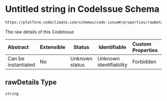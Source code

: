 # Untitled string in CodeIssue Schema

```txt
https://platform.codeclimate.com/schemas/code-issue#/properties/rawDetails
```

The raw details of this CodeIssue


| Abstract            | Extensible | Status         | Identifiable            | Custom Properties | Additional Properties | Access Restrictions | Defined In                                                                            |
| :------------------ | ---------- | -------------- | ----------------------- | :---------------- | --------------------- | ------------------- | ------------------------------------------------------------------------------------- |
| Can be instantiated | No         | Unknown status | Unknown identifiability | Forbidden         | Allowed               | none                | [CodeIssue.schema.json\*](../../schemas/CodeIssue.schema.json "open original schema") |

## rawDetails Type

`string`
